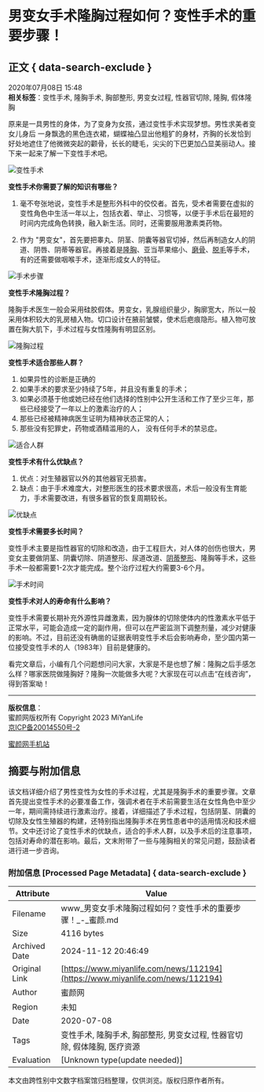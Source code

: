# 男变女手术隆胸过程如何？变性手术的重要步骤！

## 正文 { data-search-exclude }


2020年07月08日 15:48  
**相关标签**：变性手术, 隆胸手术, 胸部整形, 男变女过程, 性器官切除, 隆胸, 假体隆胸  

原来是一具男性的身体，为了变身为女孩，通过变性手术实现梦想。男性求美者变女儿身后 一身飘逸的黑色连衣裙，蝴蝶袖凸显出他粗犷的身材，齐胸的长发恰到好处地遮住了他微微突起的颧骨，长长的睫毛，尖尖的下巴更加凸显美丽动人。接下来一起来了解一下变性手术吧。

![变性手术](https://img.miyanlife.com/mnt/Editor/2020-07-04/5f005f40abb2c.jpg)

**变性手术你需要了解的知识有哪些？**

1. 毫不夸张地说，变性手术是整形外科中的佼佼者。首先，受术者需要在虚拟的变性角色中生活一年以上，包括衣着、举止、习惯等，以便于手术后在最短的时间内完成角色转换，融入新生活。同时，还需要服用激素类药物。
   
2. 作为 "男变女"，首先要把睾丸、阴茎、阴囊等器官切掉，然后再制造女人的阴道、阴唇、阴蒂等器官。再接着是[隆胸](https://miyanlife.com/project/53)、亚当苹果缩小、[磨骨](https://miyanlife.com/project/35)、[脱毛](https://miyanlife.com/project/98)等手术，有的还需要做咽喉手术，逐渐形成女人的特征。

![手术步骤](https://img.miyanlife.com/mnt/Editor/2020-07-04/5f005f49c7269.jpg)

**变性手术隆胸过程？**

隆胸手术医生一般会采用硅胶假体。男变女，乳腺组织量少，胸廓宽大，所以一般采用体积较大的乳房植入物。切口设计在腋前皱襞，使术后疤痕隐形。植入物可放置在胸大肌下，手术过程与女性隆胸有明显区别。

![隆胸过程](https://img.miyanlife.com/mnt/Editor/2020-07-04/5f0060b21c912.jpg)

**变性手术适合那些人群？**

1. 如果异性的诊断是正确的
2. 如果手术的要求至少持续了5年，并且没有重复的手术；
3. 如果必须基于他或她已经在他们选择的性别中公开生活和工作了至少三年，那些已经接受了一年以上的激素治疗的人；
4. 那些已经被精神病医生证明为精神状态正常的人；
5. 那些没有犯罪史，药物或酒精滥用的人， 没有任何手术的禁忌症。

![适合人群](https://img.miyanlife.com/mnt/Editor/2020-07-04/5f005f544ef1f.jpg)

**变性手术有什么优缺点？**

1. 优点：对生殖器官以外的其他器官无损害。
2. 缺点：由于手术难度大，对整形医生的技术要求很高，术后一般没有生育能力，手术需要改进，有很多器官的恢复周期较长。

![优缺点](https://img.miyanlife.com/mnt/Editor/2020-07-04/5f005f5e125e8.jpg)

**变性手术需要多长时间？**

变性手术主要是指性器官的切除和改造，由于工程巨大，对人体的创伤也很大，男变女主要做阴茎、阴囊切除、阴道整形、尿道改道、[阴蒂整形](https://miyanlife.com/project/126)、隆胸等手术，这些手术一般都需要1-2次才能完成。整个治疗过程大约需要3-6个月。

![手术时间](https://img.miyanlife.com/mnt/Editor/2020-07-04/5f005f67c409e.jpg)

**变性手术对人的寿命有什么影响？**

变性手术需要长期补充外源性异雌激素，因为腺体的切除使体内的性激素水平低于正常水平，可能会造成一定的副作用，但可以在严密监测下调整剂量，减少对健康的影响。不过，目前还没有确凿的证据表明变性手术后会影响寿命，至少国内第一位接受变性手术的人（1983年）目前是健康的。

看完文章后，小编有几个问题想问问大家，大家是不是也想了解：隆胸之后手感怎么样？哪家医院做隆胸好？隆胸一次能做多大呢？大家现在可以点击“在线咨询”，得到答案呦！

---

**版权信息**：  
蜜颜网版权所有 Copyright 2023 MiYanLife  
[京ICP备20014550号-2](https://beian.miit.gov.cn/)  

[蜜颜网手机站](https://m.miyanlife.com)

## 摘要与附加信息

<!-- tcd_abstract -->
该文档详细介绍了男性变性为女性的手术过程，尤其是隆胸手术的重要步骤。文章首先提出变性手术的必要准备工作，强调术者在手术前需要生活在女性角色中至少一年，期间需持续进行激素治疗。接着，详细描述了手术过程，包括阴茎、阴囊的切除及女性生殖器的构建，还特别指出隆胸手术在男性患者中的适用情况和技术细节。文中还讨论了变性手术的优缺点，适合的手术人群，以及手术后的注意事项，包括对寿命的潜在影响。最后，文末附带了一些与隆胸相关的常见问题，鼓励读者进行进一步咨询。
<!-- tcd_abstract_end -->

### 附加信息 [Processed Page Metadata] { data-search-exclude }

| Attribute       | Value                                  |
|-----------------|----------------------------------------|
| Filename        | www_男变女手术隆胸过程如何？变性手术的重要步骤！_-_蜜颜.md                             |
| Size            | 4116 bytes                           |
| Archived Date   | 2024-11-12 20:46:49                             |
| Original Link   | [https://www.miyanlife.com/news/112194](https://www.miyanlife.com/news/112194)                       |
| Author          | 蜜颜网                               |
| Region          | 未知                               |
| Date            | 2020-07-08                                 |
| Tags            | 变性手术, 隆胸手术, 胸部整形, 男变女过程, 性器官切除, 假体隆胸, 医疗资源                                 |
| Evaluation            | [Unknown type(update needed)]                                 |
<!-- tcd_table_end -->

本文由跨性别中文数字档案馆归档整理，仅供浏览。版权归原作者所有。

